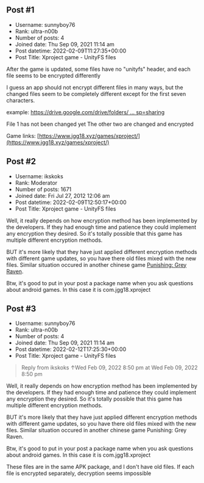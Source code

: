 ## Post #1
- Username: sunnyboy76
- Rank: ultra-n00b
- Number of posts: 4
- Joined date: Thu Sep 09, 2021 11:14 am
- Post datetime: 2022-02-09T11:27:35+00:00
- Post Title: Xproject game - UnityFS files

After the game is updated, some files have no "unityfs" header, and each file seems to be encrypted differently

I guess an app should not encrypt different files in many ways, but the changed files seem to be completely different except for the first seven characters.

example:
[https://drive.google.com/drive/folders/ ... sp=sharing](https://drive.google.com/drive/folders/1Us85E4CIqdu4S1cQUTIRDg3YbPwFHpLx?usp=sharing)

File 1 has not been changed yet
The other two are changed and encrypted

Game links:
[https://www.jgg18.xyz/games/xproject/](https://www.jgg18.xyz/games/xproject/)
## Post #2
- Username: ikskoks
- Rank: Moderator
- Number of posts: 1671
- Joined date: Fri Jul 27, 2012 12:06 am
- Post datetime: 2022-02-09T12:50:17+00:00
- Post Title: Xproject game - UnityFS files

Well, it really depends on how encryption method has been implemented by the developers.
If they had enough time and patience they could implement any encryption they desired.
So it's totally possible that this game has multiple different encryption methods.

BUT it's more likely that they have just applied different encryption methods with different game updates,
so you have  there old files mixed with the new files.
Similar situation occured in another chinese game  [Punishing: Grey Raven](https://forum.xentax.com/viewtopic.php?p=178340#p178340).


Btw, it's good to put in your post a package name when you ask questions about android games.
In this case it is com.jgg18.xproject
## Post #3
- Username: sunnyboy76
- Rank: ultra-n00b
- Number of posts: 4
- Joined date: Thu Sep 09, 2021 11:14 am
- Post datetime: 2022-02-12T17:25:30+00:00
- Post Title: Xproject game - UnityFS files

> Reply from ikskoks ↑Wed Feb 09, 2022 8:50 pm at Wed Feb 09, 2022 8:50 pm
>
> 
Well, it really depends on how encryption method has been implemented by the developers.
If they had enough time and patience they could implement any encryption they desired.
So it's totally possible that this game has multiple different encryption methods.

BUT it's more likely that they have just applied different encryption methods with different game updates,
so you have  there old files mixed with the new files.
Similar situation occured in another chinese game  Punishing: Grey Raven.


Btw, it's good to put in your post a package name when you ask questions about android games.
In this case it is com.jgg18.xproject

These files are in the same APK package, and I don't have old files. If each file is encrypted separately, decryption seems impossible
